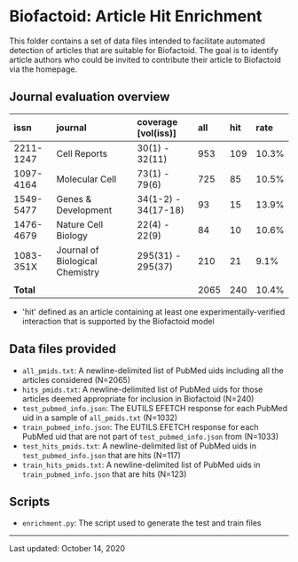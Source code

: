 # Biofactoid: Article Hit Enrichment

This folder contains a set of data files intended to facilitate automated detection of articles that are suitable for Biofactoid. The goal is to identify article authors who could be invited to contribute their article to Biofactoid via the homepage.

## Journal evaluation overview

|  **issn** | **journal** | **coverage [vol(iss)]** | **all** | **hit** | **rate** |
| :--- | :--- | :--- | :--- | :--- | :--- |
|  2211-1247 | Cell Reports | 30(1) - 32(11) | 953 | 109 | 10.3% |
|  1097-4164 | Molecular Cell | 73(1) - 79(6) | 725 | 85 | 10.5% |
|  1549-5477 | Genes & Development | 34(1-2) - 34(17-18) | 93 | 15 | 13.9% |
|  1476-4679 | Nature Cell Biology | 22(4) - 22(9) | 84 | 10 | 10.6% |
|  1083-351X | Journal of Biological Chemistry | 295(31) - 295(37) | 210 | 21 | 9.1% |
|   |  |  |  |  |  |
|  **Total** |  |  | 2065 | 240 | 10.4% |

* 'hit' defined as an article containing at least one experimentally-verified interaction that is supported by the Biofactoid model

## Data files provided

- `all_pmids.txt`: A newline-delimited list of PubMed uids including all the articles considered (N=2065)
- `hits_pmids.txt`: A newline-delimited list of PubMed uids for those articles deemed appropriate for inclusion in Biofactoid (N=240)
- `test_pubmed_info.json`: The EUTILS EFETCH response for each PubMed uid in a sample of `all_pmids.txt` (N=1032)
- `train_pubmed_info.json`: The EUTILS EFETCH response for each PubMed uid that are not part of `test_pubmed_info.json` from (N=1033)
- `test_hits_pmids.txt`:  A newline-delimited list of PubMed uids in `test_pubmed_info.json` that are hits (N=117)
- `train_hits_pmids.txt`:  A newline-delimited list of PubMed uids in `train_pubmed_info.json` that are hits (N=123)

## Scripts

- `enrichment.py`: The script used to generate the test and train files

---

Last updated: October 14, 2020